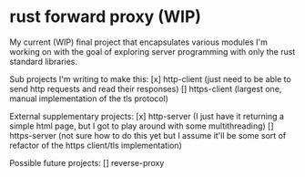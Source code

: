 # rust forward proxy (WIP)

My current (WIP) final project that encapsulates various modules I'm working on with the goal of exploring server programming with only the rust standard libraries.

Sub projects I'm writing to make this:
[x] http-client (just need to be able to send http requests and read their responses)
[] https-client (largest one, manual implementation of the tls protocol)

External supplementary projects:
[x] http-server (I just have it returning a simple html page, but I got to play around with some multithreading)
[] https-server (not sure how to do this yet but I assume it'll be some sort of refactor of the https client/tls implementation)

Possible future projects:
[] reverse-proxy 
